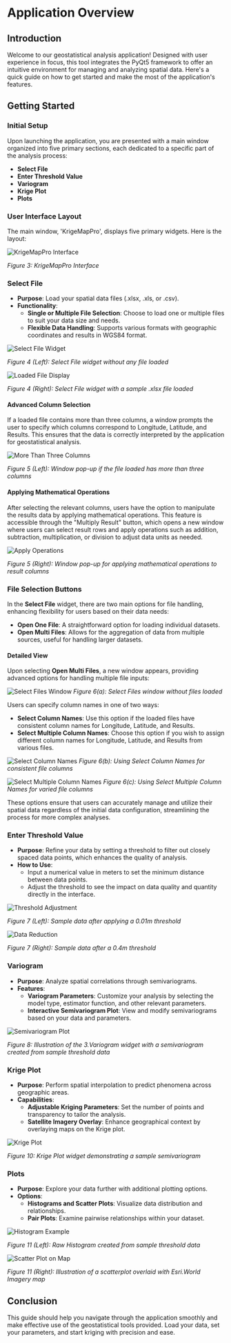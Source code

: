 # Application Overview

## Introduction

Welcome to our geostatistical analysis application! Designed with user experience in focus, this tool integrates the PyQt5 framework to offer an intuitive environment for managing and analyzing spatial data. Here's a quick guide on how to get started and make the most of the application's features.

## Getting Started

### Initial Setup

Upon launching the application, you are presented with a main window organized into five primary sections, each dedicated to a specific part of the analysis process:

- **Select File**
- **Enter Threshold Value**
- **Variogram**
- **Krige Plot**
- **Plots**

### User Interface Layout

The main window, 'KrigeMapPro', displays five primary widgets. Here is the layout:

![KrigeMapPro Interface](images/fig1.png)

*Figure 3: KrigeMapPro Interface*

### Select File

- **Purpose**: Load your spatial data files (.xlsx, .xls, or .csv).
- **Functionality**:
  - **Single or Multiple File Selection**: Choose to load one or multiple files to suit your data size and needs.
  - **Flexible Data Handling**: Supports various formats with geographic coordinates and results in WGS84 format.

![Select File Widget](images/fig2a.png)

*Figure 4 (Left): Select File widget without any file loaded*

![Loaded File Display](images/fig2b.png)

*Figure 4 (Right): Select File widget with a sample .xlsx file loaded*

#### Advanced Column Selection

If a loaded file contains more than three columns, a window prompts the user to specify which columns correspond to Longitude, Latitude, and Results. This ensures that the data is correctly interpreted by the application for geostatistical analysis.

![More Than Three Columns](images/fileloadmorethanthree.png)

*Figure 5 (Left): Window pop-up if the file loaded has more than three columns*

#### Applying Mathematical Operations

After selecting the relevant columns, users have the option to manipulate the results data by applying mathematical operations. This feature is accessible through the "Multiply Result" button, which opens a new window where users can select result rows and apply operations such as addition, subtraction, multiplication, or division to adjust data units as needed.

![Apply Operations](images/fileloadapplyop.png)

*Figure 5 (Right): Window pop-up for applying mathematical operations to result columns*


### File Selection Buttons


In the **Select File** widget, there are two main options for file handling, enhancing flexibility for users based on their data needs:

- **Open One File**: A straightforward option for loading individual datasets.
- **Open Multi Files**: Allows for the aggregation of data from multiple sources, useful for handling larger datasets.

#### Detailed View

Upon selecting **Open Multi Files**, a new window appears, providing advanced options for handling multiple file inputs:

![Select Files Window](images/fig3.png)
*Figure 6(a): Select Files window without files loaded*

Users can specify column names in one of two ways:

- **Select Column Names**: Use this option if the loaded files have consistent column names for Longitude, Latitude, and Results.
- **Select Multiple Column Names**: Choose this option if you wish to assign different column names for Longitude, Latitude, and Results from various files.

![Select Column Names](images/fig4.png)
*Figure 6(b): Using Select Column Names for consistent file columns*

![Select Multiple Column Names](images/fig5.png)
*Figure 6(c): Using Select Multiple Column Names for varied file columns*

These options ensure that users can accurately manage and utilize their spatial data regardless of the initial data configuration, streamlining the process for more complex analyses.

### Enter Threshold Value

- **Purpose**: Refine your data by setting a threshold to filter out closely spaced data points, which enhances the quality of analysis.
- **How to Use**:
  - Input a numerical value in meters to set the minimum distance between data points.
  - Adjust the threshold to see the impact on data quality and quantity directly in the interface.

![Threshold Adjustment](images/fig6a.png)

*Figure 7 (Left): Sample data after applying a 0.01m threshold*

![Data Reduction](images/fig6b.png)

*Figure 7 (Right): Sample data after a 0.4m threshold*

### Variogram

- **Purpose**: Analyze spatial correlations through semivariograms.
- **Features**:
  - **Variogram Parameters**: Customize your analysis by selecting the model type, estimator function, and other relevant parameters.
  - **Interactive Semivariogram Plot**: View and modify semivariograms based on your data and parameters.

![Semivariogram Plot](images/fig7.png)

*Figure 8: Illustration of the 3.Variogram widget with a semivariogram created from sample threshold data*

### Krige Plot

- **Purpose**: Perform spatial interpolation to predict phenomena across geographic areas.
- **Capabilities**:
  - **Adjustable Kriging Parameters**: Set the number of points and transparency to tailor the analysis.
  - **Satellite Imagery Overlay**: Enhance geographical context by overlaying maps on the Krige plot.

![Krige Plot](images/fig9b.png)

*Figure 10: Krige Plot widget demonstrating a sample semivariogram*

### Plots

- **Purpose**: Explore your data further with additional plotting options.
- **Options**:
  - **Histograms and Scatter Plots**: Visualize data distribution and relationships.
  - **Pair Plots**: Examine pairwise relationships within your dataset.

![Histogram Example](images/fig10.png)

*Figure 11 (Left): Raw Histogram created from sample threshold data*

![Scatter Plot on Map](images/fig11.png)

*Figure 11 (Right): Illustration of a scatterplot overlaid with Esri.World Imagery map*

## Conclusion

This guide should help you navigate through the application smoothly and make effective use of the geostatistical tools provided. Load your data, set your parameters, and start kriging with precision and ease.





